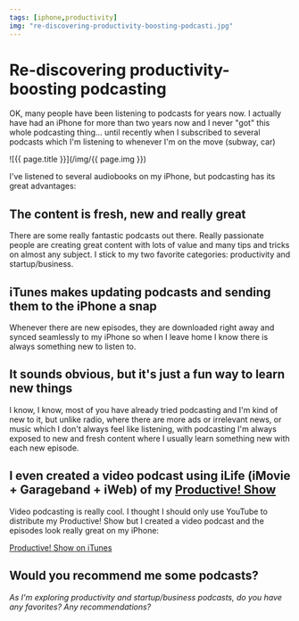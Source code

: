 ```yaml
---
tags: [iphone,productivity]
img: "re-discovering-productivity-boosting-podcasti.jpg"
---
```


# Re-discovering productivity-boosting podcasting


OK, many people have been listening to podcasts for years now. I actually have had an iPhone for more than two years now and I never "got" this whole podcasting thing... until recently when I subscribed to several podcasts which I'm listening to whenever I'm on the move (subway, car)

<!--More-->

![{{ page.title }}](/img/{{ page.img }})

I've listened to several audiobooks on my iPhone, but podcasting has its great advantages:

## The content is fresh, new and really great

There are some really fantastic podcasts out there. Really passionate people are creating great content with lots of value and many tips and tricks on almost any subject. I stick to my two favorite categories: productivity and startup/business.

## iTunes makes updating podcasts and sending them to the iPhone a snap

Whenever there are new episodes, they are downloaded right away and synced seamlessly to my iPhone so when I leave home I know there is always something new to listen to.

## It sounds obvious, but it's just a fun way to learn new things

I know, I know, most of you have already tried podcasting and I'm kind of new to it, but unlike radio, where there are more ads or irrelevant news, or music which I don't always feel like listening, with podcasting I'm always exposed to new and fresh content where I usually learn something new with each new episode.

## I even created a video podcast using iLife (iMovie + Garageband + iWeb) of my [Productive! Show](/show/)

Video podcasting is really cool. I thought I should only use YouTube to distribute my Productive! Show but I created a video podcast and the episodes look really great on my iPhone:

[Productive! Show on iTunes](http://itunes.apple.com/WebObjects/MZStore.woa/wa/viewPodcast?id=352259932)

## Would you recommend me some podcasts?

_As I'm exploring productivity and startup/business podcasts, do you have any favorites? Any recommendations?_
  



[n]: https://michael.gratis/nozbe
